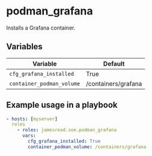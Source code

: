 # podman_grafana

Installs a Grafana container.
## Variables
| Variable | Default |
|----------|---------|
| `cfg_grafana_installed` | True |
| `container_podman_volume` | /containers/grafana |


## Example usage in a playbook

```yaml
- hosts: [myserver]
  roles
    - roles: jamesread.soe.podman_grafana
      vars:
        cfg_grafana_installed: True
        container_podman_volume: /containers/grafana
```
